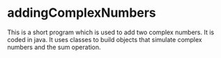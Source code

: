 # addingComplexNumbers
This is a short program which is used to add two complex numbers.
It is coded in java.
It uses classes to build objects that simulate complex numbers and the sum operation.
